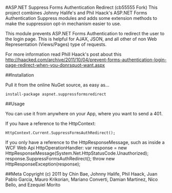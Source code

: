 #ASP.NET Suppress Forms Authentication Redirect (cb55555 Fork)
This project combines Johnny Halife's and Phil Haack's ASP.NET Forms Authentication Suppress modules and adds some extension methods to make the suppression opt-in mechanism easier to use.

This module prevents ASP.NET Forms Authentication to redirect the user to the login page. This is helpful for AJAX, 
JSON, and all other of non Web Representation (Views/Pages) type of requests.

For more information read Phill Haack's post about this http://haacked.com/archive/2011/10/04/prevent-forms-authentication-login-page-redirect-when-you-donrsquot-want.aspx


##Installation 

Pull it from the online NuGet source, as easy as...

    install-package aspnet.suppressformsredirect


##Usage

You can use it from anywhere on your App, where you want to send a 401.

If you have a reference to the HttpContext:

    HttpContext.Current.SuppressFormsAuthRedirect();

If you only have a reference to the HttpResponseMessage, such as inside a WCF Web Api HttpOperationHandler:
    var response = new HttpResponseMessage(System.Net.HttpStatusCode.Unauthorized);
    response.SuppressFormsAuthRedirect();
    throw new HttpResponseException(response);

##Meta
Copyright (c) 2011 by Chin Bae, Johnny Halife, Phil Haack, Juan Pablo Garcia, Mauro Krikorian, Mariano Converti, Damian Martinez, Nico Bello, and Ezequiel Morito

